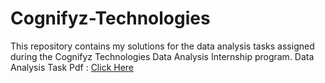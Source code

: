 # Cognifyz-Technologies
This repository contains my solutions for the data analysis tasks assigned during the Cognifyz Technologies Data Analysis Internship program.
Data Analysis Task Pdf : [Click Here]([url](https://drive.google.com/drive/folders/1GLhOdIBXui32Y5l4n-o91fL1w4DE5j-x))
